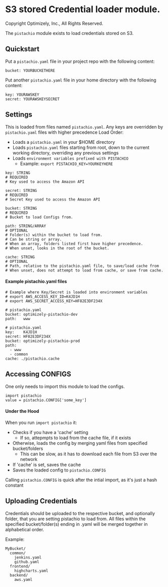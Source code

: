 S3 stored Credential loader module.
================
Copyright Optimizely, Inc., All Rights Reserved.

The `pistachio` module exists to load credentials stored on S3.

## Quickstart
Put a `pistachio.yaml` file in your project repo with the following content:
```
bucket: YOURBUCKETHERE
```
Put another `pistachio.yaml` file in your home directory with the following content:
```
key: YOURAWSKEY
secret: YOURAWSKEYSECRET
```

## Settings
This is loaded from files named `pistachio.yaml`.
Any keys are overridden by `pistachio.yaml` files with higher precedence
Load Order:
- Loads a `pistachio.yaml` in your $HOME directory
- Loads `pistachio.yaml` files starting from root, down to the current working directory, overriding any previous settings
- Loads `environment variables prefixed with PISTACHIO`
  - Example: `export PISTACHIO_KEY=YOURKEYHERE`

```
key: STRING 
# REQUIRED
# Key used to access the Amazon API
```
```
secret: STRING 
# REQUIRED
# Secret Key used to access the Amazon API
```
```
bucket: STRING 
# REQUIRED
# Bucket to load Configs from.
```
```
path: STRING/ARRAY
# OPTIONAL
# Folder(s) within the bucket to load from.
# Can be string or array.  
# When an array, folders listed first have higher precedence.  
# When unset, looks in the root of the bucket.
```
```
cache: STRING 
# OPTIONAL
# Path, relative to the pistachio.yaml file, to save/load cache from
# When unset, does not attempt to load from cache, or save from cache.
```

#### Example pistachio.yaml files
```
# Example where Key/Secret is loaded into environment variables
# export AWS_ACCESS_KEY_ID=K4JD1H
# export AWS_SECRET_ACCESS_KEY=HF82E3DF234X

# pistachio.yaml
bucket: optimizely-pistachio-dev
path:   www
```
```
# pistachio.yaml
key:    K4JD1H
secret: HF82E3DF234X
bucket: optimizely-pistachio-prod
path:
  - www
  - common
cache: ./pistachio.cache
```
## Accessing CONFIGS
One only needs to import this module to load the configs.

```
import pistachio
value = pistachio.CONFIG['some_key']
```

#### Under the Hood
When you run `import pistachio` it:  
- Checks if you have a 'cache' setting
  - If so, attepmpts to load from the cache file, if it exists
- Otherwise, loads the config by merging yaml files from specified bucket/folders
  - This can be slow, as it has to download each file from S3 over the network
- If 'cache' is set, saves the cache
- Saves the loaded config to `pistachio.CONFIG`

Calling `pistachio.CONFIG` is quick after the intial import, as it's just a hash constant

## Uploading Credentials
Credentials should be uploaded to the respective bucket, and optionally folder, that you are setting pistachio to load from. All files within the specified bucket/folder(s) ending in .yaml will be merged together in alphabetical order.

Example:
```
MyBucket/
  common/
    jenkins.yaml
    github.yaml
  frontend/
    highcharts.yaml
  backend/
    aws.yaml
```    

